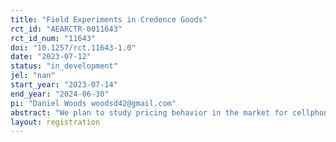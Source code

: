 ```yaml
---
title: "Field Experiments in Credence Goods"
rct_id: "AEARCTR-0011643"
rct_id_num: "11643"
doi: "10.1257/rct.11643-1.0"
date: "2023-07-12"
status: "in_development"
jel: "nan"
start_year: "2023-07-14"
end_year: "2024-06-30"
pi: "Daniel Woods woodsd42@gmail.com"
abstract: "We plan to study pricing behavior in the market for cellphone repair, which is a credence environment. Our main variable of interest is the price of repairing a cellphone.  We conduct a field experiment in which actual market transactions are conducted in repairing a deliberately damaged cellphone. As a baseline, in all repair stores, we have the customer directly request that the damaged part is replaced.  With a different customer in the same store, with the same cellphone model and problem, we have them state they do not know what is wrong with the phone.  There are 6 treatments, and the random allocation of these treatments is done at the store level, using the random shuffling of a computer. The treatments are 3x2, with one dimension varying the gender of the customer.  The other dimension varies what additional lines the customer is instructed to state (if any). The first is no additional lines, the second is insisting on getting replaced parts back and requiring contact before any repairs are conducted, and the third is stating that they trust the repairer to conduct the necessary repairs without being contacted first.  We also elicit beliefs from the ‘mystery shoppers’ we use as customers, and have them play as a FM in an investment game, where the store in question will be the SM.  The SM decision will be in a follow-up survey of stores, where other things like their personality traits and perceptions of their customers are asked."
layout: registration
---
```


